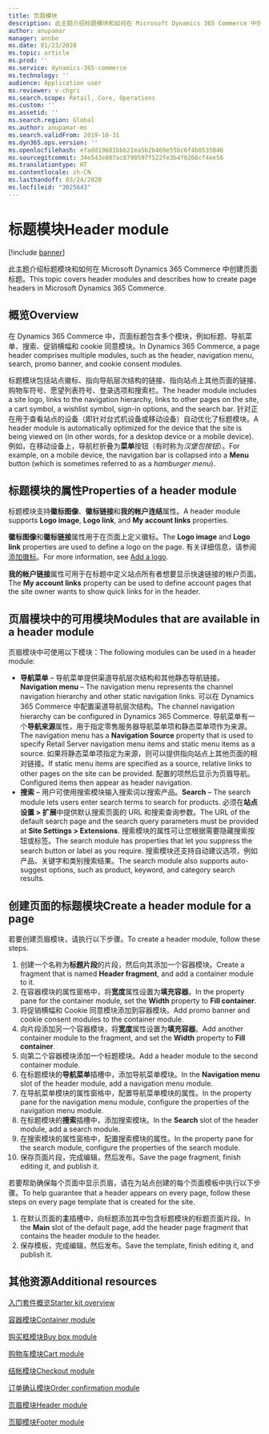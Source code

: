 ```yaml
---
title: 页眉模块
description: 此主题介绍标题模块和如何在 Microsoft Dynamics 365 Commerce 中创建页面标题。
author: anupamar
manager: annbe
ms.date: 01/23/2020
ms.topic: article
ms.prod: ''
ms.service: dynamics-365-commerce
ms.technology: ''
audience: Application user
ms.reviewer: v-chgri
ms.search.scope: Retail, Core, Operations
ms.custom: ''
ms.assetid: ''
ms.search.region: Global
ms.author: anupamar-ms
ms.search.validFrom: 2019-10-31
ms.dyn365.ops.version: ''
ms.openlocfilehash: efadd19681bbb21ea5b2b469e55bc6f4b0535046
ms.sourcegitcommit: 34e543e807ac8790597f522fe3b4f0266cf4ee56
ms.translationtype: HT
ms.contentlocale: zh-CN
ms.lasthandoff: 03/24/2020
ms.locfileid: "3025643"
---
```

# <a name="header-module"></a><span data-ttu-id="4a31f-103">标题模块</span><span class="sxs-lookup"><span data-stu-id="4a31f-103">Header module</span></span>


[!include [banner](includes/banner.md)]

<span data-ttu-id="4a31f-104">此主题介绍标题模块和如何在 Microsoft Dynamics 365 Commerce 中创建页面标题。</span><span class="sxs-lookup"><span data-stu-id="4a31f-104">This topic covers header modules and describes how to create page headers in Microsoft Dynamics 365 Commerce.</span></span>

## <a name="overview"></a><span data-ttu-id="4a31f-105">概览</span><span class="sxs-lookup"><span data-stu-id="4a31f-105">Overview</span></span>

<span data-ttu-id="4a31f-106">在 Dynamics 365 Commerce 中，页面标题包含多个模块，例如标题、导航菜单、搜索、促销横幅和 cookie 同意模块。</span><span class="sxs-lookup"><span data-stu-id="4a31f-106">In Dynamics 365 Commerce, a page header comprises multiple modules, such as the header, navigation menu, search, promo banner, and cookie consent modules.</span></span> 

<span data-ttu-id="4a31f-107">标题模块包括站点徽标、指向导航层次结构的链接、指向站点上其他页面的链接、购物车符号、愿望列表符号、登录选项和搜索栏。</span><span class="sxs-lookup"><span data-stu-id="4a31f-107">The header module includes a site logo, links to the navigation hierarchy, links to other pages on the site, a cart symbol, a wishlist symbol, sign-in options, and the search bar.</span></span> <span data-ttu-id="4a31f-108">针对正在用于查看站点的设备（即针对台式机设备或移动设备）自动优化了标题模块。</span><span class="sxs-lookup"><span data-stu-id="4a31f-108">A header module is automatically optimized for the device that the site is being viewed on (in other words, for a desktop device or a mobile device).</span></span> <span data-ttu-id="4a31f-109">例如，在移动设备上，导航栏折叠为**菜单**按钮（有时称为*汉堡包按钮*）。</span><span class="sxs-lookup"><span data-stu-id="4a31f-109">For example, on a mobile device, the navigation bar is collapsed into a **Menu** button (which is sometimes referred to as a *hamburger menu*).</span></span>

## <a name="properties-of-a-header-module"></a><span data-ttu-id="4a31f-110">标题模块的属性</span><span class="sxs-lookup"><span data-stu-id="4a31f-110">Properties of a header module</span></span>

<span data-ttu-id="4a31f-111">标题模块支持**徽标图像**、**徽标链接**和**我的帐户连结**属性。</span><span class="sxs-lookup"><span data-stu-id="4a31f-111">A header module supports **Logo image**, **Logo link**, and **My account links** properties.</span></span> 

<span data-ttu-id="4a31f-112">**徽标图像**和**徽标链接**属性用于在页面上定义徽标。</span><span class="sxs-lookup"><span data-stu-id="4a31f-112">The **Logo image** and **Logo link** properties are used to define a logo on the page.</span></span> <span data-ttu-id="4a31f-113">有关详细信息，请参阅[添加徽标](add-logo.md)。</span><span class="sxs-lookup"><span data-stu-id="4a31f-113">For more information, see [Add a logo](add-logo.md).</span></span> 

<span data-ttu-id="4a31f-114">**我的帐户链接**属性可用于在标题中定义站点所有者想要显示快速链接的帐户页面。</span><span class="sxs-lookup"><span data-stu-id="4a31f-114">The **My account links** property can be used to define account pages that the site owner wants to show quick links for in the header.</span></span>

## <a name="modules-that-are-available-in-a-header-module"></a><span data-ttu-id="4a31f-115">页眉模块中的可用模块</span><span class="sxs-lookup"><span data-stu-id="4a31f-115">Modules that are available in a header module</span></span>

<span data-ttu-id="4a31f-116">页眉模块中可使用以下模块：</span><span class="sxs-lookup"><span data-stu-id="4a31f-116">The following modules can be used in a header module:</span></span>

- <span data-ttu-id="4a31f-117">**导航菜单** – 导航菜单提供渠道导航层次结构和其他静态导航链接。</span><span class="sxs-lookup"><span data-stu-id="4a31f-117">**Navigation menu** – The navigation menu represents the channel navigation hierarchy and other static navigation links.</span></span> <span data-ttu-id="4a31f-118">可以在 Dynamics 365 Commerce 中配置渠道导航层次结构。</span><span class="sxs-lookup"><span data-stu-id="4a31f-118">The channel navigation hierarchy can be configured in Dynamics 365 Commerce.</span></span> <span data-ttu-id="4a31f-119">导航菜单有一个**导航来源**属性，用于指定零售服务器导航菜单项和静态菜单项作为来源。</span><span class="sxs-lookup"><span data-stu-id="4a31f-119">The navigation menu has a **Navigation Source** property that is used to specify Retail Server navigation menu items and static menu items as a source.</span></span> <span data-ttu-id="4a31f-120">如果将静态菜单项指定为来源，则可以提供指向站点上其他页面的相对链接。</span><span class="sxs-lookup"><span data-stu-id="4a31f-120">If static menu items are specified as a source, relative links to other pages on the site can be provided.</span></span> <span data-ttu-id="4a31f-121">配置的项然后显示为页眉导航。</span><span class="sxs-lookup"><span data-stu-id="4a31f-121">Configured items then appear as header navigation.</span></span> 
- <span data-ttu-id="4a31f-122">**搜索** – 用户可使用搜索模块输入搜索词以搜索产品。</span><span class="sxs-lookup"><span data-stu-id="4a31f-122">**Search** – The search module lets users enter search terms to search for products.</span></span> <span data-ttu-id="4a31f-123">必须在**站点设置 \> 扩展**中提供默认搜索页面的 URL 和搜索查询参数。</span><span class="sxs-lookup"><span data-stu-id="4a31f-123">The URL of the default search page and the search query parameters must be provided at **Site Settings \> Extensions**.</span></span> <span data-ttu-id="4a31f-124">搜索模块的属性可让您根据需要隐藏搜索按钮或标签。</span><span class="sxs-lookup"><span data-stu-id="4a31f-124">The search module has properties that let you suppress the search button or label as you require.</span></span> <span data-ttu-id="4a31f-125">搜索模块还支持自动建议选项，例如产品、关键字和类别搜索结果。</span><span class="sxs-lookup"><span data-stu-id="4a31f-125">The search module also supports auto-suggest options, such as product, keyword, and category search results.</span></span>

## <a name="create-a-header-module-for-a-page"></a><span data-ttu-id="4a31f-126">创建页面的标题模块</span><span class="sxs-lookup"><span data-stu-id="4a31f-126">Create a header module for a page</span></span>

<span data-ttu-id="4a31f-127">若要创建页眉模块，请执行以下步骤。</span><span class="sxs-lookup"><span data-stu-id="4a31f-127">To create a header module, follow these steps.</span></span>

1. <span data-ttu-id="4a31f-128">创建一个名称为**标题片段**的片段，然后向其添加一个容器模块。</span><span class="sxs-lookup"><span data-stu-id="4a31f-128">Create a fragment that is named **Header fragment**, and add a container module to it.</span></span>
1. <span data-ttu-id="4a31f-129">在容器模块的属性窗格中，将**宽度**属性设置为**填充容器**。</span><span class="sxs-lookup"><span data-stu-id="4a31f-129">In the property pane for the container module, set the **Width** property to **Fill container**.</span></span>
1. <span data-ttu-id="4a31f-130">将促销横幅和 Cookie 同意模块添加到容器模块。</span><span class="sxs-lookup"><span data-stu-id="4a31f-130">Add promo banner and cookie consent modules to the container module.</span></span>
1. <span data-ttu-id="4a31f-131">向片段添加另一个容器模块，将**宽度**属性设置为**填充容器**。</span><span class="sxs-lookup"><span data-stu-id="4a31f-131">Add another container module to the fragment, and set the **Width** property to **Fill container**.</span></span>
1. <span data-ttu-id="4a31f-132">向第二个容器模块添加一个标题模块。</span><span class="sxs-lookup"><span data-stu-id="4a31f-132">Add a header module to the second container module.</span></span>
1. <span data-ttu-id="4a31f-133">在标题模块的**导航菜单**插槽中，添加导航菜单模块。</span><span class="sxs-lookup"><span data-stu-id="4a31f-133">In the **Navigation menu** slot of the header module, add a navigation menu module.</span></span> 
1. <span data-ttu-id="4a31f-134">在导航菜单模块的属性窗格中，配置导航菜单模块的属性。</span><span class="sxs-lookup"><span data-stu-id="4a31f-134">In the property pane for the navigation menu module, configure the properties of the navigation menu module.</span></span>
1. <span data-ttu-id="4a31f-135">在标题模块的**搜索**插槽中，添加搜索模块。</span><span class="sxs-lookup"><span data-stu-id="4a31f-135">In the **Search** slot of the header module, add a search module.</span></span> 
1. <span data-ttu-id="4a31f-136">在搜索模块的属性窗格中，配置搜索模块的属性。</span><span class="sxs-lookup"><span data-stu-id="4a31f-136">In the property pane for the search module, configure the properties of the search module.</span></span> 
1. <span data-ttu-id="4a31f-137">保存页面片段，完成编辑，然后发布。</span><span class="sxs-lookup"><span data-stu-id="4a31f-137">Save the page fragment, finish editing it, and publish it.</span></span> 

<span data-ttu-id="4a31f-138">若要帮助确保每个页面中显示页眉，请在为站点创建的每个页面模板中执行以下步骤。</span><span class="sxs-lookup"><span data-stu-id="4a31f-138">To help guarantee that a header appears on every page, follow these steps on every page template that is created for the site.</span></span>

1. <span data-ttu-id="4a31f-139">在默认页面的**主**插槽中，向标题添加其中包含标题模块的标题页面片段。</span><span class="sxs-lookup"><span data-stu-id="4a31f-139">In the **Main** slot of the default page, add the header page fragment that contains the header module to the header.</span></span>
1. <span data-ttu-id="4a31f-140">保存模板，完成编辑，然后发布。</span><span class="sxs-lookup"><span data-stu-id="4a31f-140">Save the template, finish editing it, and publish it.</span></span>

## <a name="additional-resources"></a><span data-ttu-id="4a31f-141">其他资源</span><span class="sxs-lookup"><span data-stu-id="4a31f-141">Additional resources</span></span>

[<span data-ttu-id="4a31f-142">入门套件概览</span><span class="sxs-lookup"><span data-stu-id="4a31f-142">Starter kit overview</span></span>](starter-kit-overview.md)

[<span data-ttu-id="4a31f-143">容器模块</span><span class="sxs-lookup"><span data-stu-id="4a31f-143">Container module</span></span>](add-container-module.md)

[<span data-ttu-id="4a31f-144">购买框模块</span><span class="sxs-lookup"><span data-stu-id="4a31f-144">Buy box module</span></span>](add-buy-box.md)

[<span data-ttu-id="4a31f-145">购物车模块</span><span class="sxs-lookup"><span data-stu-id="4a31f-145">Cart module</span></span>](add-cart-module.md)

[<span data-ttu-id="4a31f-146">结帐模块</span><span class="sxs-lookup"><span data-stu-id="4a31f-146">Checkout module</span></span>](add-checkout-module.md)

[<span data-ttu-id="4a31f-147">订单确认模块</span><span class="sxs-lookup"><span data-stu-id="4a31f-147">Order confirmation module</span></span>](order-confirmation-module.md)

[<span data-ttu-id="4a31f-148">页眉模块</span><span class="sxs-lookup"><span data-stu-id="4a31f-148">Header module</span></span>](author-header-module.md)

[<span data-ttu-id="4a31f-149">页脚模块</span><span class="sxs-lookup"><span data-stu-id="4a31f-149">Footer module</span></span>](author-footer-module.md)
